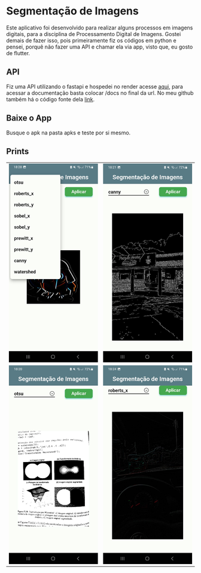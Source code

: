 # Segmentação de Imagens

Este aplicativo foi desenvolvido para realizar alguns processos em imagens digitais, para a disciplina de Processamento Digital de Imagens. Gostei demais de fazer isso, pois primeiramente fiz os códigos em python e pensei, porquê não fazer uma API e chamar ela via app, visto que, eu gosto de flutter.

## API

Fiz uma API utilizando o fastapi e hospedei no render acesse [aqui](https://fastapi-higorito.onrender.com), para acessar a documentação basta colocar /docs no final da url. No meu github também há o código fonte dela [link](https://github.com/higorito/fastapi-pdi-).

## Baixe o App

Busque o apk na pasta apks e teste por si mesmo.

## Prints

|        |        |
|--------|--------|
| ![alt text](imgs/prewitt.png) | ![alt text](imgs/canny.png) |
| ![alt text](imgs/otsu.png) | ![alt text](imgs/roberts_x.png) |
